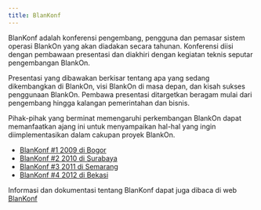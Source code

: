 ```yaml
---
title: BlanKonf
---
```


BlanKonf adalah konferensi pengembang, pengguna dan pemasar sistem operasi BlankOn yang akan diadakan secara tahunan. Konferensi diisi dengan pembawaan
presentasi dan diakhiri dengan kegiatan teknis seputar pengembangan BlankOn.

Presentasi yang dibawakan berkisar tentang apa yang sedang dikembangkan di BlankOn, visi BlankOn di masa depan, dan kisah sukses penggunaan BlankOn.
Pembawa presentasi ditargetkan beragam mulai dari pengembang hingga kalangan pemerintahan dan bisnis.

Pihak-pihak yang berminat memengaruhi perkembangan BlankOn dapat memanfaatkan ajang ini untuk menyampaikan hal-hal yang ingin diimplementasikan dalam cakupan
proyek BlankOn.

  * [BlanKonf #1 2009 di Bogor](Acara/BangKonf/BlanKonf2009/)
  * [BlanKonf #2 2010 di Surabaya](Acara/BangKonf/BlanKonf2010/)
  * [BlanKonf #3 2011 di Semarang](Acara/BangKonf/BlanKonf2011/)
  * [BlanKonf #4 2012 di Bekasi](Acara/BangKonf/BlanKonf2012/)

Informasi dan dokumentasi tentang BlanKonf dapat juga dibaca di web [BlanKonf](http://konf.blankonlinux.or.id/)